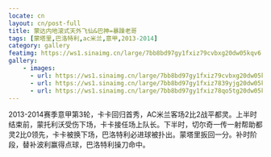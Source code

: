 ```yaml
---
locate: cn
layout: cn/post-full
title: 蒙达内地滚式天外飞仙&巴神=暴躁老哥
tags: [蒙塔里,巴洛特利,ac米兰,意甲,2013-2014]
category: gallery
featimg: https://ws1.sinaimg.cn/large/7bb8bd97gy1fxiz79cvbxg20dw05kqv6.gif
gallery:
    - images:
      - url: https://ws1.sinaimg.cn/large/7bb8bd97gy1fxiz79cvbxg20dw05kqv6.gif
      - url: https://ws1.sinaimg.cn/large/7bb8bd97gy1fxiz7839yjg20dw05kkjn.gif
      - url: https://ws1.sinaimg.cn/large/7bb8bd97gy1fxiz78qo5tg20dw05ke83.gif
---
```


2013-2014赛季意甲第3轮，卡卡回归首秀，AC米兰客场2比2战平都灵。上半时结束前，蒙托利沃受伤下场，卡卡接任场上队长。下半时，切尔奇一传一射帮助都灵2比0领先，卡卡被换下场，巴洛特利必进球被扑出。蒙塔里扳回一分。补时阶段，替补波利赢得点球，巴洛特利操刀命中。